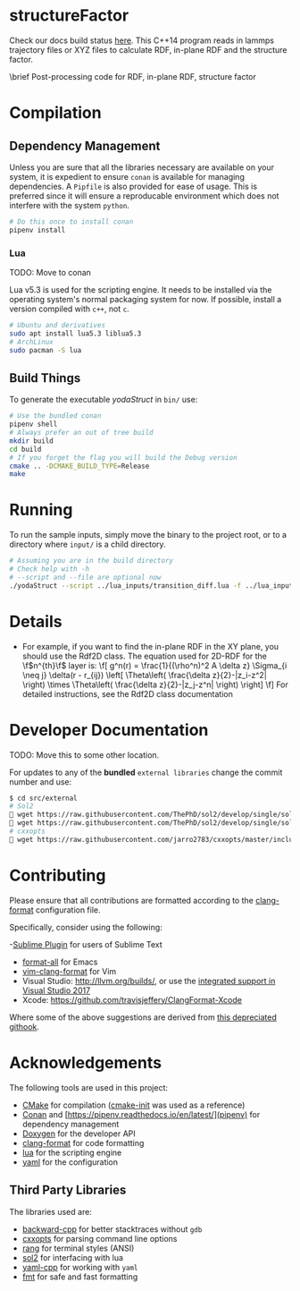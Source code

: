 # structureFactor 

Check our docs build status [here](https://travis-ci.org/amritagos/structureFactor).
This C++14 program reads in lammps trajectory files
or XYZ files to calculate RDF, in-plane RDF and the structure factor.

\brief Post-processing code for RDF, in-plane RDF, structure factor

# Compilation

## Dependency Management
Unless you are sure that all the libraries necessary are available on your
system, it is expedient to ensure `conan` is available for managing
dependencies. A `Pipfile` is also provided for ease of usage. This is preferred
since it will ensure a reproducable environment which does not interfere with
the system `python`.

``` bash
# Do this once to install conan
pipenv install
```

### Lua
TODO: Move to conan

Lua v5.3 is used for the scripting engine. It needs to be installed via the
operating system's normal packaging system for now. If possible, install a
version compiled with `c++`, not `c`.

``` bash
# Ubuntu and derivatives
sudo apt install lua5.3 liblua5.3
# ArchLinux
sudo pacman -S lua
```


## Build Things
To generate the executable *yodaStruct* in `bin/` use:

```bash
# Use the bundled conan
pipenv shell
# Always prefer an out of tree build
mkdir build
cd build
# If you forget the flag you will build the Debug version
cmake .. -DCMAKE_BUILD_TYPE=Release
make
```

# Running
To run the sample inputs, simply move the binary to the project root, or to a
directory where `input/` is a child directory.

```bash
# Assuming you are in the build directory
# Check help with -h
# --script and --file are optional now
./yodaStruct --script ../lua_inputs/transition_diff.lua -f ../lua_inputs/parameter.txt -c ../lua_inputs/config.yml
``` 

# Details

* For example, if you want to find the in-plane RDF in the
XY plane, you should use the Rdf2D class. The equation used for 2D-RDF for the \f$n^{th}\f$ layer is:
\f[
 g^n(r) = \frac{1}{(\rho^n)^2 A \delta z} \Sigma_{i \neq j} \delta(r - r_{ij}) \left[ \Theta\left( \frac{\delta z}{2}-|z_i-z^2| \right) \times \Theta\left( \frac{\delta z}{2}-|z_j-z^n| \right) \right] 
\f]
  For detailed instructions, see the Rdf2D class documentation
 
# Developer Documentation
TODO: Move this to some other location.

For updates to any of the **bundled** `external libraries` change the commit number and use:

 ``` bash
$ cd src/external
# Sol2
 wget https://raw.githubusercontent.com/ThePhD/sol2/develop/single/sol/sol_forward.hpp
 wget https://raw.githubusercontent.com/ThePhD/sol2/develop/single/sol/sol.hpp
# cxxopts
 wget https://raw.githubusercontent.com/jarro2783/cxxopts/master/include/cxxopts.hpp 
 ```

# Contributing
Please ensure that all contributions are formatted according to the
[clang-format](./clang-format) configuration file.

Specifically, consider using the following:

-[Sublime Plugin](https://github.com/rosshemsley/SublimeClangFormat) for users
of Sublime Text
- [format-all](https://github.com/lassik/emacs-format-all-the-code) for Emacs
- [vim-clang-format](https://github.com/rhysd/vim-clang-format) for Vim
- Visual Studio: http://llvm.org/builds/, or use the [integrated support in Visual Studio 2017](https://blogs.msdn.microsoft.com/vcblog/2018/03/13/clangformat-support-in-visual-studio-2017-15-7-preview-1/)
- Xcode: https://github.com/travisjeffery/ClangFormat-Xcode 

Where some of the above suggestions are derived from [this depreciated githook](https://github.com/andrewseidl/githook-clang-format).

# Acknowledgements
The following tools are used in this project:
- [CMake](https://cmake.org/) for compilation ([cmake-init](https://github.com/cginternals/cmake-init) was used as a reference)
- [Conan](https://conan.io/) and [https://pipenv.readthedocs.io/en/latest/](pipenv) for dependency management
- [Doxygen](https://www.doxygen.org) for the developer API
- [clang-format](https://clang.llvm.org/docs/ClangFormat.html) for code formatting
- [lua](https://www.lua.org) for the scripting engine
- [yaml](http://yaml.org/) for the configuration

## Third Party Libraries
The libraries used are:
- [backward-cpp](https://github.com/bombela/backward-cpp) for better stacktraces without `gdb`
- [cxxopts](https://github.com/jarro2783/cxxopts) for parsing command line options
- [rang](https://github.com/agauniyal/rang) for terminal styles (ANSI)
- [sol2](https://github.com/ThePhD/sol2) for interfacing with lua
- [yaml-cpp](https://github.com/jbeder/yaml-cpp) for working with `yaml`
- [fmt](https://github.com/fmtlib/fmt) for safe and fast formatting


